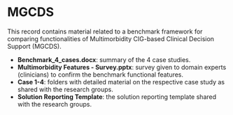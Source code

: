 # MGCDS
This record contains material related to a benchmark framework for comparing functionalities of Multimorbidity CIG-based Clinical Decision Support (MGCDS).

- **Benchmark_4_cases.docx**: summary of the 4 case studies.
- **Multimorbidity Features - Survey.pptx**: survey given to domain experts (clinicians) to confirm the benchmark functional features.
- **Case 1-4**: folders with detailed material on the respective case study as shared with the research groups.
- **Solution Reporting Template**: the solution reporting template shared with the research groups.
